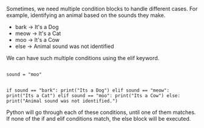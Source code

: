 Sometimes, we need multiple condition blocks to handle different cases. For example, identifying an animal based on the sounds they make.

- bark -> It's a Dog
- meow -> It's a Cat
- moo -> It's a Cow
- else -> Animal sound was not identified

<a/>

We can have such multiple conditions using the elif keyword.

<Editor lang="python">
<code>
sound = "moo"

if sound == "bark":
  print("Its a Dog")
elif sound == "meow":
  print("Its a Cat")
elif sound == "moo":
  print("Its a Cow")
else:
  print("Animal sound was not identified.")
</code>
</Editor>

Python will go through each of these conditions, until one of them matches. If none of the if and elif conditions match, the else block will be executed.